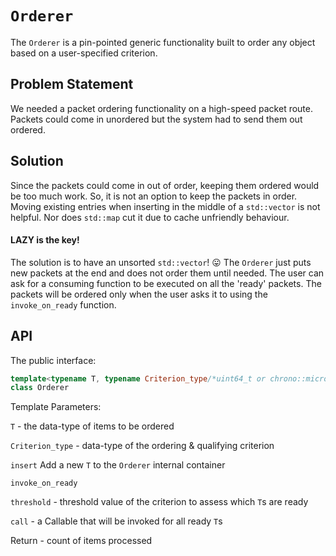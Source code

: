# `Orderer`
The `Orderer` is a pin-pointed generic functionality built to order any object based on a user-specified criterion. 

## Problem Statement
We needed a packet ordering functionality on a high-speed packet route. Packets could come in unordered but the system had to send them out ordered. 

## Solution
Since the packets could come in out of order, keeping them ordered would be too much work. So, it is not an option to keep the packets in order. Moving existing entries when inserting in the middle of a `std::vector` is not helpful. Nor does `std::map` cut it due to cache unfriendly behaviour. 

#### LAZY is the key! 
The solution is to have an unsorted `std::vector`! :stuck_out_tongue: 
The `Orderer` just puts new packets at the end and does not order them until needed. 
The user can ask for a consuming function to be executed on all the 'ready' packets. The packets will be ordered only when the user asks it to using the `invoke_on_ready` function. 

## API
The public interface: 

```C++ 
template<typename T, typename Criterion_type/*uint64_t or chrono::microseconds latency_duration*/>
class Orderer
```
Template Parameters: 

`T` - the data-type of items to be ordered

`Criterion_type` - data-type of the ordering & qualifying criterion 

`insert`
Add a new `T` to the `Orderer` internal container

`invoke_on_ready`

`threshold` - threshold value of the criterion to assess which `T`s are ready

`call` - a Callable that will be invoked for all ready `T`s

Return - count of items processed
